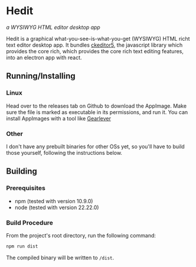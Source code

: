 # Hedit
_a WYSIWYG HTML editor desktop app_

Hedit is a graphical what-you-see-is-what-you-get (WYSIWYG) HTML richt text editor desktop app.
It bundles [ckeditor5](https://github.com/ckeditor/ckeditor5), the javascript library which provides the core rich, which provides the core rich text editing features, into an electron app with react.

## Running/Installing

### Linux
Head over to the releases tab on Github to download the AppImage.
Make sure the file is marked as executable in its permissions, and run it.
You can install AppImages with a tool like [Gearlever](https://github.com/mijorus/gearlever)

### Other

I don't have any prebuilt binaries for other OSs yet, so you'll have to build those yourself, following the instructions below.

## Building

### Prerequisites
- npm (tested with version 10.9.0)
- node (tested with version 22.22.0)

### Build Procedure

From the project's root directory, run the following command:
```sh
npm run dist
```

The compiled binary will be written to `/dist`.